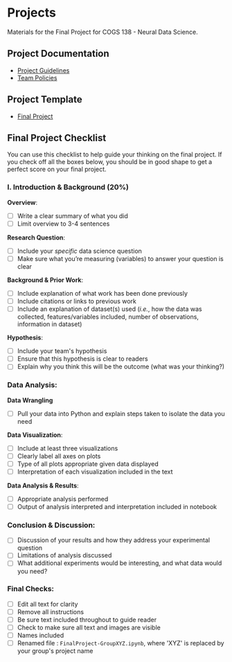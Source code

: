 # Projects

Materials for the Final Project for COGS 138 - Neural Data Science.

## Project Documentation

* [Project Guidelines](https://github.com/NeuralDataScience/Projects/blob/master/FinalProjectGuidelines.docx)
* [Team Policies](https://github.com/NeuralDataScience/Projects/blob/master/FinalProjectHandout.docx)

## Project Template

* [Final Project](https://github.com/NeuralDataScience/Projects/blob/master/FinalProject-GroupXYZ.ipynb)

## Final Project Checklist

You can use this checklist to help guide your thinking on the final project. If you check off all the boxes below, you should be in good shape to get a perfect score on your final project.

### I.	Introduction & Background (20%)

**Overview**:
- [ ] Write a clear summary of what you did
- [ ] Limit overview to 3-4 sentences

**Research Question**:
- [ ] Include your *specific* data science question
- [ ] Make sure what you’re measuring (variables) to answer your question is clear

**Background & Prior Work**:
- [ ] Include explanation of what work has been done previously
- [ ] Include citations or links to previous work
- [ ] Include an explanation of dataset(s) used (*i.e.*, how the data was collected, features/variables included, number of observations, information in dataset)

**Hypothesis**:
- [ ] Include your team's hypothesis
- [ ] Ensure that this hypothesis is clear to readers
- [ ] Explain why you think this will be the outcome (what was your thinking?)

### Data Analysis:

**Data Wrangling**
- [ ] Pull your data into Python and explain steps taken to isolate the data you need

**Data Visualization**:
- [ ] Include at least three visualizations
- [ ] Clearly label all axes on plots
- [ ] Type of all plots appropriate given data displayed
- [ ] Interpretation of each visualization included in the text

**Data Analysis & Results**:
- [ ] Appropriate analysis performed
- [ ] Output of analysis interpreted and interpretation included in notebook

### Conclusion & Discussion:
- [ ] Discussion of your results and how they address your experimental question
- [ ] Limitations of analysis discussed
- [ ] What additional experiments would be interesting, and what data would you need?

### Final Checks:
- [ ] Edit all text for clarity
- [ ] Remove all instructions
- [ ] Be sure text included throughout to guide reader
- [ ] Check to make sure all text and images are visible
- [ ] Names included
- [ ] Renamed file : `FinalProject-GroupXYZ.ipynb`, where 'XYZ' is replaced by your group's project name
